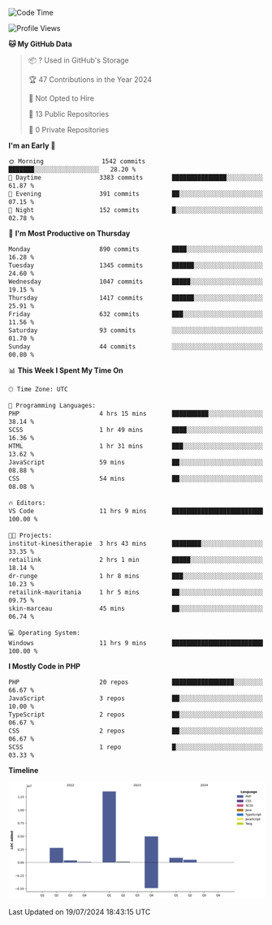 <!--START_SECTION:waka-->
![Code Time](http://img.shields.io/badge/Code%20Time-1%2C771%20hrs%2040%20mins-blue)

![Profile Views](http://img.shields.io/badge/Profile%20Views-0-blue)

**🐱 My GitHub Data** 

> 📦 ? Used in GitHub's Storage 
 > 
> 🏆 47 Contributions in the Year 2024
 > 
> 🚫 Not Opted to Hire
 > 
> 📜 13 Public Repositories 
 > 
> 🔑 0 Private Repositories 
 > 
**I'm an Early 🐤** 

```text
🌞 Morning                1542 commits        ███████░░░░░░░░░░░░░░░░░░   28.20 % 
🌆 Daytime                3383 commits        ███████████████░░░░░░░░░░   61.87 % 
🌃 Evening                391 commits         ██░░░░░░░░░░░░░░░░░░░░░░░   07.15 % 
🌙 Night                  152 commits         █░░░░░░░░░░░░░░░░░░░░░░░░   02.78 % 
```
📅 **I'm Most Productive on Thursday** 

```text
Monday                   890 commits         ████░░░░░░░░░░░░░░░░░░░░░   16.28 % 
Tuesday                  1345 commits        ██████░░░░░░░░░░░░░░░░░░░   24.60 % 
Wednesday                1047 commits        █████░░░░░░░░░░░░░░░░░░░░   19.15 % 
Thursday                 1417 commits        ██████░░░░░░░░░░░░░░░░░░░   25.91 % 
Friday                   632 commits         ███░░░░░░░░░░░░░░░░░░░░░░   11.56 % 
Saturday                 93 commits          ░░░░░░░░░░░░░░░░░░░░░░░░░   01.70 % 
Sunday                   44 commits          ░░░░░░░░░░░░░░░░░░░░░░░░░   00.80 % 
```


📊 **This Week I Spent My Time On** 

```text
🕑︎ Time Zone: UTC

💬 Programming Languages: 
PHP                      4 hrs 15 mins       ██████████░░░░░░░░░░░░░░░   38.14 % 
SCSS                     1 hr 49 mins        ████░░░░░░░░░░░░░░░░░░░░░   16.36 % 
HTML                     1 hr 31 mins        ███░░░░░░░░░░░░░░░░░░░░░░   13.62 % 
JavaScript               59 mins             ██░░░░░░░░░░░░░░░░░░░░░░░   08.88 % 
CSS                      54 mins             ██░░░░░░░░░░░░░░░░░░░░░░░   08.08 % 

🔥 Editors: 
VS Code                  11 hrs 9 mins       █████████████████████████   100.00 % 

🐱‍💻 Projects: 
institut-kinesitherapie  3 hrs 43 mins       ████████░░░░░░░░░░░░░░░░░   33.35 % 
retailink                2 hrs 1 min         █████░░░░░░░░░░░░░░░░░░░░   18.14 % 
dr-runge                 1 hr 8 mins         ███░░░░░░░░░░░░░░░░░░░░░░   10.23 % 
retailink-mauritania     1 hr 5 mins         ██░░░░░░░░░░░░░░░░░░░░░░░   09.75 % 
skin-marceau             45 mins             ██░░░░░░░░░░░░░░░░░░░░░░░   06.74 % 

💻 Operating System: 
Windows                  11 hrs 9 mins       █████████████████████████   100.00 % 
```

**I Mostly Code in PHP** 

```text
PHP                      20 repos            █████████████████░░░░░░░░   66.67 % 
JavaScript               3 repos             ██░░░░░░░░░░░░░░░░░░░░░░░   10.00 % 
TypeScript               2 repos             ██░░░░░░░░░░░░░░░░░░░░░░░   06.67 % 
CSS                      2 repos             ██░░░░░░░░░░░░░░░░░░░░░░░   06.67 % 
SCSS                     1 repo              █░░░░░░░░░░░░░░░░░░░░░░░░   03.33 % 
```



**Timeline**

![Lines of Code chart](https://raw.githubusercontent.com/tahar-elgunaoui/tahar-elgunaoui/main/assets/bar_graph.png)


 Last Updated on 19/07/2024 18:43:15 UTC
<!--END_SECTION:waka-->
